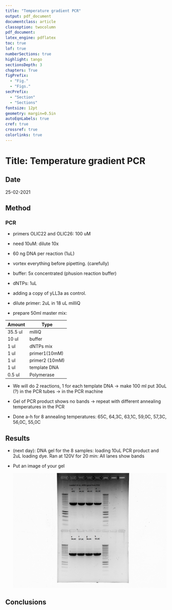 ```yaml
---
title: "Temperature gradient PCR"
output: pdf_document
documentclass: article
classoption: twocolumn
pdf_document:
latex_engine: pdflatex
toc: true
lof: true
numberSections: true
highlight: tango
sectionsDepth: 3
chapters: True
figPrefix:
  - "Fig."
  - "Figs."
secPrefix:
  - "Section"
  - "Sections"
fontsize: 12pt
geometry: margin=0.5in
autoEqnLabels: true
cref: true
crossref: true
colorlinks: true
---
```


# Title: Temperature gradient PCR
## Date
25-02-2021

## Method
### PCR
- primers OLIC22 and OLIC26: 100 uM 
- need 10uM: dilute 10x
- 60 ng DNA per reaction (1uL)
- vortex everything before pipetting. (carefully)
- buffer: 5x concentrated (phusion reaction buffer)
- dNTPs: 1uL

- adding a copy of yLL3a as control.
- dilute primer: 2uL in 18 uL milliQ

- prepare 50ml master mix:

| Amount         | Type          |
|----------------|---------------|
| 35.5 ul        | milliQ        |
| 10 ul          | buffer        |
| 1 ul           | dNTPs mix     |
| 1 ul           | primer1(10mM) |
| 1 ul           | primer2 (10mM)|
| 1 ul           | template DNA  |
| 0.5 ul         | Polymerase    |

- We will do 2 reactions, 1 for each template DNA -> make 100 ml
put 30uL (?) in the PCR tubes -> in the PCR machine

- Gel of PCR product shows no bands -> repeat with different annealing temperatures in the PCR

- Done a-h for 8 annealing temperatures:
65C, 64,3C, 63,1C, 59,0C, 57,3C, 56,0C, 55,0C
## Results
- (next day): DNA gel for the 8 samples: loading 10uL PCR product and 2uL loading dye. Ran at 120V for 20 min:
All lanes show bands
- Put an image of your gel
  
  ![caption](../images/210226_annotated.png)
  
## Conclusions